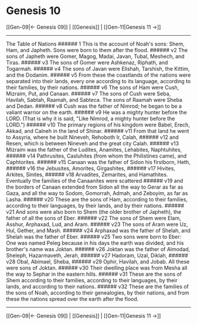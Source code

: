 # Genesis 10

[[Gen-09|← Genesis 09]] | [[Genesis]] | [[Gen-11|Genesis 11 →]]
***

The Table of Nations ###### 1 This is the account of Noah's sons: Shem, Ham, and Japheth. Sons were born to them after the flood. ###### v2 The sons of Japheth were Gomer, Magog, Madai, Javan, Tubal, Meshech, and Tiras. ###### v3 The sons of Gomer were Ashkenaz, Riphath, and Togarmah. ###### v4 The sons of Javan were Elishah, Tarshish, the Kittim, and the Dodanim. ###### v5 From these the coastlands of the nations were separated into their lands, every one according to its language, according to their families, by their nations. ###### v6 The sons of Ham were Cush, Mizraim, Put, and Canaan. ###### v7 The sons of Cush were Seba, Havilah, Sabtah, Raamah, and Sabteca. The sons of Raamah were Sheba and Dedan. ###### v8 Cush was the father of Nimrod; he began to be a valiant warrior on the earth. ###### v9 He was a mighty hunter before the LORD. (That is why it is said, "Like Nimrod, a mighty hunter before the LORD.") ###### v10 The primary regions of his kingdom were Babel, Erech, Akkad, and Calneh in the land of Shinar. ###### v11 From that land he went to Assyria, where he built Nineveh, Rehoboth Ir, Calah, ###### v12 and Resen, which is between Nineveh and the great city Calah. ###### v13 Mizraim was the father of the Ludites, Anamites, Lehabites, Naphtuhites, ###### v14 Pathrusites, Casluhites (from whom the Philistines came), and Caphtorites. ###### v15 Canaan was the father of Sidon his firstborn, Heth, ###### v16 the Jebusites, Amorites, Girgashites, ###### v17 Hivites, Arkites, Sinites, ###### v18 Arvadites, Zemarites, and Hamathites. Eventually the families of the Canaanites were scattered ###### v19 and the borders of Canaan extended from Sidon all the way to Gerar as far as Gaza, and all the way to Sodom, Gomorrah, Admah, and Zeboyim, as far as Lasha. ###### v20 These are the sons of Ham, according to their families, according to their languages, by their lands, and by their nations. ###### v21 And sons were also born to Shem (the older brother of Japheth), the father of all the sons of Eber. ###### v22 The sons of Shem were Elam, Asshur, Arphaxad, Lud, and Aram. ###### v23 The sons of Aram were Uz, Hul, Gether, and Mash. ###### v24 Arphaxad was the father of Shelah, and Shelah was the father of Eber. ###### v25 Two sons were born to Eber: One was named Peleg because in his days the earth was divided, and his brother's name was Joktan. ###### v26 Joktan was the father of Almodad, Sheleph, Hazarmaveth, Jerah, ###### v27 Hadoram, Uzal, Diklah, ###### v28 Obal, Abimael, Sheba, ###### v29 Ophir, Havilah, and Jobab. All these were sons of Joktan. ###### v30 Their dwelling place was from Mesha all the way to Sephar in the eastern hills. ###### v31 These are the sons of Shem according to their families, according to their languages, by their lands, and according to their nations. ###### v32 These are the families of the sons of Noah, according to their genealogies, by their nations, and from these the nations spread over the earth after the flood.

***
[[Gen-09|← Genesis 09]] | [[Genesis]] | [[Gen-11|Genesis 11 →]]
